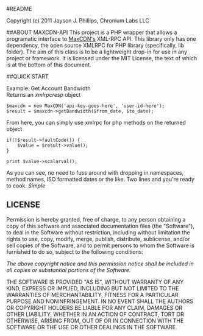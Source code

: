 #README

Copyright (c) 2011 Jayson J. Phillips, Chronium Labs LLC


##ABOUT MAXCDN-API
This project is a PHP wrapper that allows a programatic interface to [MaxCDN's](http://wiki.netdna.com/Glossary/API_Documentation "MaxCDN API Docs") XML-RPC API. This library only has one dependency, the open source XMLRPC for PHP library (specifically, lib folder). The aim of this class is to be a lightweight drop-in for use in any project or framework. It is licensed under the MIT License, the text of which is at the bottom of this document.


##QUICK START

Example: Get Account Bandwidth  
Returns an _xmlrpcresp_ object  

	$maxcdn = new MaxCDN('api-key-goes-here', 'user-id-here');
	$result = $maxcdn->getBandwidth($from_date, $to_date);

From here, you can simply use xmlrpc for php methods on the returned object  

	if(!$result->faultCode()) {
		$value = $result->value();
	}

	print $value->scalarval();

As you can see, no need to fuss around with dropping in namespaces, method names, ISO formatted dates or the like. 
Two lines and you're ready to cook. _Simple_



## LICENSE

Permission is hereby granted, free of charge, to any person obtaining a copy
of this software and associated documentation files (the "Software"), to deal
in the Software without restriction, including without limitation the rights
to use, copy, modify, merge, publish, distribute, sublicense, and/or sell
copies of the Software, and to permit persons to whom the Software is
furnished to do so, subject to the following conditions:

_The above copyright notice and this permission notice shall be included in all copies or substantial portions of the Software._

THE SOFTWARE IS PROVIDED "AS IS", WITHOUT WARRANTY OF ANY KIND, EXPRESS OR IMPLIED, INCLUDING BUT NOT LIMITED TO THE WARRANTIES OF MERCHANTABILITY, FITNESS FOR A PARTICULAR PURPOSE AND NONINFRINGEMENT. IN NO EVENT SHALL THE AUTHORS OR COPYRIGHT HOLDERS BE LIABLE FOR ANY CLAIM, DAMAGES OR OTHER LIABILITY, WHETHER IN AN ACTION OF CONTRACT, TORT OR OTHERWISE, ARISING FROM, OUT OF OR IN CONNECTION WITH THE SOFTWARE OR THE USE OR OTHER DEALINGS IN THE SOFTWARE.